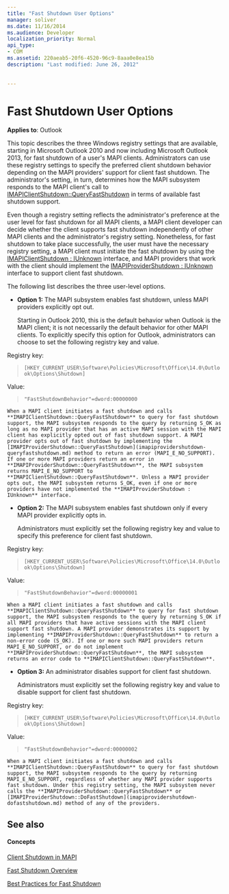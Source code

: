 ```yaml
---
title: "Fast Shutdown User Options"
manager: soliver
ms.date: 11/16/2014
ms.audience: Developer
localization_priority: Normal
api_type:
- COM
ms.assetid: 220aeab5-20f6-4520-96c9-8aaa0e8ea15b
description: "Last modified: June 26, 2012"
 
 
---
```


# Fast Shutdown User Options

 
  
**Applies to**: Outlook 
  
This topic describes the three Windows registry settings that are available, starting in Microsoft Outlook 2010 and now including Microsoft Outlook 2013, for fast shutdown of a user's MAPI clients. Administrators can use these registry settings to specify the preferred client shutdown behavior depending on the MAPI providers' support for client fast shutdown. The administrator's setting, in turn, determines how the MAPI subsystem responds to the MAPI client's call to [IMAPIClientShutdown::QueryFastShutdown](imapiclientshutdown-queryfastshutdown.md) in terms of available fast shutdown support. 
  
Even though a registry setting reflects the administrator's preference at the user level for fast shutdown for all MAPI clients, a MAPI client developer can decide whether the client supports fast shutdown independently of other MAPI clients and the administrator's registry setting. Nonetheless, for fast shutdown to take place successfully, the user must have the necessary registry setting, a MAPI client must initiate the fast shutdown by using the [IMAPIClientShutdown : IUnknown](imapiclientshutdowniunknown.md) interface, and MAPI providers that work with the client should implement the [IMAPIProviderShutdown : IUnknown](imapiprovidershutdowniunknown.md) interface to support client fast shutdown. 
  
The following list describes the three user-level options.
  
- **Option 1:** The MAPI subsystem enables fast shutdown, unless MAPI providers explicitly opt out. 
    
    Starting in Outlook 2010, this is the default behavior when Outlook is the MAPI client; it is not necessarily the default behavior for other MAPI clients. To explicitly specify this option for Outlook, administrators can choose to set the following registry key and value.
    
Registry key:
  
>  `[HKEY_CURRENT_USER\Software\Policies\Microsoft\Office\14.0\Outlook\Options\Shutdown]`
    
Value:
  
>  `"FastShutdownBehavior"=dword:00000000`
    
    When a MAPI client initiates a fast shutdown and calls **IMAPIClientShutdown::QueryFastShutdown** to query for fast shutdown support, the MAPI subsystem responds to the query by returning S_OK as long as no MAPI provider that has an active MAPI session with the MAPI client has explicitly opted out of fast shutdown support. A MAPI provider opts out of fast shutdown by implementing the [IMAPIProviderShutdown::QueryFastShutdown](imapiprovidershutdown-queryfastshutdown.md) method to return an error (MAPI_E_NO_SUPPORT). If one or more MAPI providers return an error in **IMAPIProviderShutdown::QueryFastShutdown**, the MAPI subsystem returns MAPI_E_NO_SUPPORT to **IMAPIClientShutdown::QueryFastShutdown**. Unless a MAPI provider opts out, the MAPI subsystem returns S_OK, even if one or more providers have not implemented the **IMAPIProviderShutdown : IUnknown** interface. 
    
- **Option 2:** The MAPI subsystem enables fast shutdown only if every MAPI provider explicitly opts in. 
    
    Administrators must explicitly set the following registry key and value to specify this preference for client fast shutdown.
    
Registry key:
  
>  `[HKEY_CURRENT_USER\Software\Policies\Microsoft\Office\14.0\Outlook\Options\Shutdown]`
    
Value:
  
>  `"FastShutdownBehavior"=dword:00000001`
    
    When a MAPI client initiates a fast shutdown and calls **IMAPIClientShutdown::QueryFastShutdown** to query for fast shutdown support, the MAPI subsystem responds to the query by returning S_OK if all MAPI providers that have active sessions with the MAPI client support fast shutdown. A MAPI provider demonstrates its support by implementing **IMAPIProviderShutdown::QueryFastShutdown** to return a non-error code (S_OK). If one or more such MAPI providers return MAPI_E_NO_SUPPORT, or do not implement **IMAPIProviderShutdown::QueryFastShutdown**, the MAPI subsystem returns an error code to **IMAPIClientShutdown::QueryFastShutdown**.
    
- **Option 3:** An administrator disables support for client fast shutdown. 
    
    Administrators must explicitly set the following registry key and value to disable support for client fast shutdown.
    
Registry key:
  
>  `[HKEY_CURRENT_USER\Software\Policies\Microsoft\Office\14.0\Outlook\Options\Shutdown]`
    
Value:
  
>  `"FastShutdownBehavior"=dword:00000002`
    
    When a MAPI client initiates a fast shutdown and calls **IMAPIClientShutdown::QueryFastShutdown** to query for fast shutdown support, the MAPI subsystem responds to the query by returning MAPI_E_NO_SUPPORT, regardless of whether any MAPI provider supports fast shutdown. Under this registry setting, the MAPI subsystem never calls the **IMAPIProviderShutdown::QueryFastShutdown** or [IMAPIProviderShutdown::DoFastShutdown](imapiprovidershutdown-dofastshutdown.md) method of any of the providers. 
    
## See also

#### Concepts

[Client Shutdown in MAPI](client-shutdown-in-mapi.md)
  
[Fast Shutdown Overview](fast-shutdown-overview.md)
  
[Best Practices for Fast Shutdown](best-practices-for-fast-shutdown.md)

